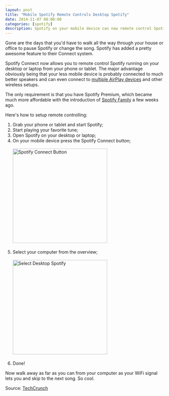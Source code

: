 ```yaml
---
layout: post
title: "Mobile Spotify Remote Controls Desktop Spotify"
date: 2014-11-07 08:00:00
categories: [spotify]
description: Spotify on your mobile device can now remote control Spotify running on your desktop.
---
```


Gone are the days that you'd have to walk all the way through your house or office to pause Spotify or change the song. Spotify has added a pretty awesome feature to their Connect system.

<!-- more -->

Spotify Connect now allows you to remote control Spotify running on your desktop or laptop from your phone or tablet. The major advantage obviously being that your less mobile device is probably connected to much better speakers and can even connect to [multiple AirPlay devices](http://www.getporthole.com) and other wireless setups.

The only requirement is that you have Spotify Premium, which became much more affordable with the introduction of [Spotify Family](/news/spotify-family) a few weeks ago.

Here's how to setup remote controlling:

1. Grab your phone or tablet and start Spotify;
1. Start playing your favorite tune;
1. Open Spotify on your desktop or laptop;
1. On your mobile device press the Spotify Connect button;<br><br><img src="/news/img/spotify-connect-button.jpg" alt="Spotify Connect Button" style="width:300px;"><br><br>
1. Select your computer from the overview;<br><br><img src="/news/img/spotify-connect-select.jpg" alt="Select Desktop Spotify" style="width:300px;"><br><br>
1. Done!

Now walk away as far as you can from your computer as your WiFi signal lets you and skip to the next song. So cool.

Source: [TechCrunch](http://techcrunch.com/2014/11/06/spotify-now-lets-you-use-a-phone-or-tablet-as-a-remote-for-your-desktop-music/?ncid=rss&utm_source=feedburner&utm_medium=feed&utm_campaign=Feed%3A+Techcrunch+%28TechCrunch%29)

